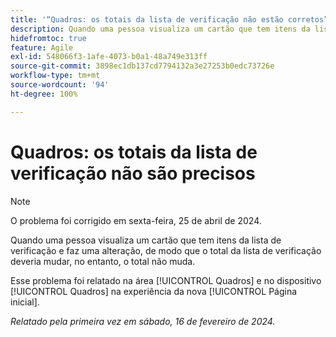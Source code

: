 ```yaml
---
title: '“Quadros: os totais da lista de verificação não estão corretos”'
description: Quando uma pessoa visualiza um cartão que tem itens da lista de verificação e faz uma alteração, de modo que o total da lista de verificação deveria mudar, no entanto, o total não muda.
hidefromtoc: true
feature: Agile
exl-id: 548066f3-1afe-4073-b0a1-48a749e313ff
source-git-commit: 3898ec1db137cd7794132a3e27253b0edc73726e
workflow-type: tm+mt
source-wordcount: '94'
ht-degree: 100%

---
```


# Quadros: os totais da lista de verificação não são precisos

>[!NOTE]
>
>O problema foi corrigido em sexta-feira, 25 de abril de 2024.

Quando uma pessoa visualiza um cartão que tem itens da lista de verificação e faz uma alteração, de modo que o total da lista de verificação deveria mudar, no entanto, o total não muda.

Esse problema foi relatado na área [!UICONTROL Quadros] e no dispositivo [!UICONTROL Quadros] na experiência da nova [!UICONTROL Página inicial].

_Relatado pela primeira vez em sábado, 16 de fevereiro de 2024._
